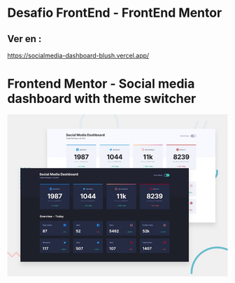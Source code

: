 # Desafio FrontEnd - FrontEnd Mentor
## Ver en :
https://socialmedia-dashboard-blush.vercel.app/

# Frontend Mentor - Social media dashboard with theme switcher

![Design preview for the Social media dashboard with theme switcher coding challenge](./design/desktop-preview.jpg)
